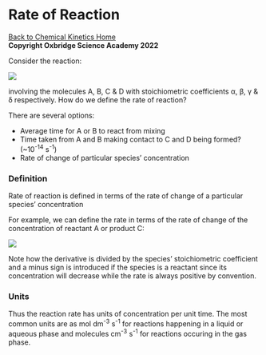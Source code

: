 # Rate of Reaction

[Back to Chemical Kinetics Home](./contents.md)<br /> **Copyright Oxbridge Science Academy 2022**



Consider the reaction: 

<img src="https://render.githubusercontent.com/render/math?math=\displaystyle \alpha A %2B\ \beta B \rightarrow \gamma C %2B\  \delta D">


involving the molecules A, B, C & D with stoichiometric coefficients α, β, γ & δ respectively. How do we define the rate of reaction? 
 
There are several options:
- Average time for A or B to react from mixing
- Time taken from A and B making contact to C and D being formed? (~10<sup>-14</sup> s<sup>-1</sup>)
- Rate of change of particular species’ concentration

### Definition
Rate of reaction is defined in terms of the rate of change of a particular species’ concentration

For example, we can define the rate in terms of the rate of change of the concentration of reactant A or product C:

<img src="https://render.githubusercontent.com/render/math?math=\displaystyle rate = -\frac{1}{\alpha} \frac{d[A]}{dt} = \frac{1}{\gamma} \frac{d[C]}{dt} ">


Note how the derivative is divided by the species’ stoichiometric coefficient and a minus sign is introduced if the species is a reactant since its concentration will decrease while the rate is always positive by convention. 

### Units
Thus the reaction rate has units of concentration per unit time. The most common units are as mol dm<sup>-3</sup> s<sup>-1</sup> for reactions happening in a liquid or aqueous phase and molecules cm<sup>-3</sup> s<sup>-1</sup> for reactions occuring in the gas phase. 
